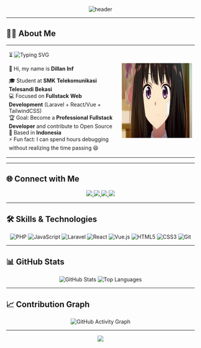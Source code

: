 <!-- Header -->
<p align="center">
  <img src="https://capsule-render.vercel.app/api?type=waving&color=0:B23A48,100:9B5DE5&height=120&section=header&text=Hi,+I'm+DillanINF!👋&fontSize=35&fontColor=ffffff&animation=twinkling" alt="header"/>
</p>

---

## 👨‍💻 About Me

<table>
<tr>
<td width="60%">

<p align="left">

⏳ <img src="https://readme-typing-svg.herokuapp.com?font=Fira+Code&size=22&duration=3000&pause=1000&color=9B5DE5&vCenter=true&width=450&lines=Fullstack+Web+Developer;Laravel+%2B+React%2FVue+%2B+TailwindCSS;Open+Source+Contributor;Always+Learning+New+Things" alt="Typing SVG" />

👋 Hi, my name is **Dillan Inf**  

🎓 Student at **SMK Telekomunikasi Telesandi Bekasi**  
💻 Focused on **Fullstack Web Development** (Laravel + React/Vue + TailwindCSS)  
🏆 Goal: Become a **Professional Fullstack Developer** and contribute to Open Source  
📍 Based in **Indonesia**  
⚡ Fun fact: I can spend hours debugging without realizing the time passing 😆  

</p>

</td>
<td width="40%" align="center">

<img height="200" src="https://github.com/DillanINF/DillanINF/blob/main/takina-lycoris.gif?raw=true" alt="Takina Lycoris Recoil"/>

</td>
</tr>
</table>

---

## 🌐 Connect with Me
<p align="center">
  <a href="https://www.linkedin.com/in/dillan-inf-55a385340/" target="_blank">
    <img src="https://img.shields.io/badge/LinkedIn-9B5DE5?style=for-the-badge&logo=linkedin&logoColor=white"/>
  </a>
  <a href="https://instagram.com/dlan12_/" target="_blank">
    <img src="https://img.shields.io/badge/Instagram-B23A48?style=for-the-badge&logo=instagram&logoColor=white"/>
  </a>
  <a href="https://wa.me/6285591022177" target="_blank">
    <img src="https://img.shields.io/badge/WhatsApp-D4A373?style=for-the-badge&logo=whatsapp&logoColor=black"/>
  </a>
  <a href="mailto:dilaninf6@email.com" target="_blank">
    <img src="https://img.shields.io/badge/Email-9B5DE5?style=for-the-badge&logo=gmail&logoColor=white"/>
  </a>
</p>

---

## 🛠️ Skills & Technologies
<p align="center">
  <img src="https://cdn.jsdelivr.net/gh/devicons/devicon/icons/php/php-original.svg" width="50" height="50" alt="PHP"/>
  <img src="https://cdn.jsdelivr.net/gh/devicons/devicon/icons/javascript/javascript-original.svg" width="50" height="50" alt="JavaScript"/>
  <img src="https://cdn.jsdelivr.net/gh/devicons/devicon/icons/laravel/laravel-original.svg" width="50" height="50" alt="Laravel"/>
  <img src="https://cdn.jsdelivr.net/gh/devicons/devicon/icons/react/react-original.svg" width="50" height="50" alt="React"/>
  <img src="https://cdn.jsdelivr.net/gh/devicons/devicon/icons/vuejs/vuejs-original.svg" width="50" height="50" alt="Vue.js"/>
  <img src="https://cdn.jsdelivr.net/gh/devicons/devicon/icons/html5/html5-original.svg" width="50" height="50" alt="HTML5"/>
  <img src="https://cdn.jsdelivr.net/gh/devicons/devicon/icons/css3/css3-original.svg" width="50" height="50" alt="CSS3"/>
  <img src="https://cdn.jsdelivr.net/gh/devicons/devicon/icons/git/git-original.svg" width="50" height="50" alt="Git"/>
</p>

---

## 📊 GitHub Stats
<p align="center">
  <img src="https://github-readme-stats.vercel.app/api?username=DillanINF&show_icons=true&title_color=9B5DE5&icon_color=B23A48&text_color=ffffff&bg_color=1C1B29&hide_border=true&border_radius=15" height="160" alt="GitHub Stats"/>
  <img src="https://github-readme-stats.vercel.app/api/top-langs?username=DillanINF&layout=compact&langs_count=6&title_color=9B5DE5&text_color=ffffff&bg_color=1C1B29&hide_border=true&border_radius=15" height="160" alt="Top Languages"/>
</p>

---

## 📈 Contribution Graph
<p align="center">
  <img src="https://github-readme-activity-graph.vercel.app/graph?username=DillanINF&bg_color=1C1B29&color=9B5DE5&line=B23A48&point=D4A373&area=true&hide_border=true" alt="GitHub Activity Graph"/>
</p>

---

<!-- Footer -->
<p align="center">
  <img src="https://capsule-render.vercel.app/api?type=waving&color=0:B23A48,100:9B5DE5&height=120&section=footer"/>
</p>
